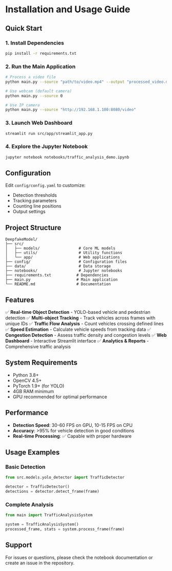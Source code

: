 # Installation and Usage Guide

## Quick Start

### 1. Install Dependencies

```bash
pip install -r requirements.txt
```

### 2. Run the Main Application

```bash
# Process a video file
python main.py --source "path/to/video.mp4" --output "processed_video.mp4"

# Use webcam (default camera)
python main.py --source 0

# Use IP camera
python main.py --source "http://192.168.1.100:8080/video"
```

### 3. Launch Web Dashboard

```bash
streamlit run src/app/streamlit_app.py
```

### 4. Explore the Jupyter Notebook

```bash
jupyter notebook notebooks/traffic_analysis_demo.ipynb
```

## Configuration

Edit `config/config.yaml` to customize:

- Detection thresholds
- Tracking parameters
- Counting line positions
- Output settings

## Project Structure

```
DeepfakeModel/
├── src/
│   ├── models/                 # Core ML models
│   ├── utils/                  # Utility functions
│   └── app/                    # Web applications
├── config/                     # Configuration files
├── data/                       # Data storage
├── notebooks/                  # Jupyter notebooks
├── requirements.txt           # Dependencies
├── main.py                    # Main application
└── README.md                  # Documentation
```

## Features

✅ **Real-time Object Detection** - YOLO-based vehicle and pedestrian detection
✅ **Multi-object Tracking** - Track vehicles across frames with unique IDs
✅ **Traffic Flow Analysis** - Count vehicles crossing defined lines
✅ **Speed Estimation** - Calculate vehicle speeds from tracking data
✅ **Congestion Detection** - Assess traffic density and congestion levels
✅ **Web Dashboard** - Interactive Streamlit interface
✅ **Analytics & Reports** - Comprehensive traffic analysis

## System Requirements

- Python 3.8+
- OpenCV 4.5+
- PyTorch 1.9+ (for YOLO)
- 4GB RAM minimum
- GPU recommended for optimal performance

## Performance

- **Detection Speed**: 30-60 FPS on GPU, 10-15 FPS on CPU
- **Accuracy**: >95% for vehicle detection in good conditions
- **Real-time Processing**: ✅ Capable with proper hardware

## Usage Examples

### Basic Detection

```python
from src.models.yolo_detector import TrafficDetector

detector = TrafficDetector()
detections = detector.detect_frame(frame)
```

### Complete Analysis

```python
from main import TrafficAnalysisSystem

system = TrafficAnalysisSystem()
processed_frame, stats = system.process_frame(frame)
```

## Support

For issues or questions, please check the notebook documentation or create an issue in the repository.
